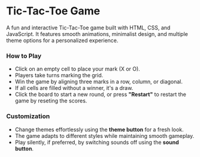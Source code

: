# **Tic-Tac-Toe Game**

A fun and interactive Tic-Tac-Toe game built with HTML, CSS, and JavaScript. It features smooth animations, minimalist design, and multiple theme options for a personalized experience.

### **How to Play**

-   Click on an empty cell to place your mark (X or O).
-   Players take turns marking the grid.
-   Win the game by aligning three marks in a row, column, or diagonal.
-   If all cells are filled without a winner, it's a draw.
-   Click the board to start a new round, or press **"Restart"** to restart the game by reseting the scores.

### **Customization**

-   Change themes effortlessly using the **theme button** for a fresh look.
-   The game adapts to different styles while maintaining smooth gameplay.
-   Play silently, if preferred, by switching sounds off using the **sound button**.

